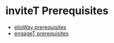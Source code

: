 # inviteT Prerequisites
- [elioWay prerequisites](/prerequisites.html)
- [engageT prerequisites](/engageT/prerequisites.html)
